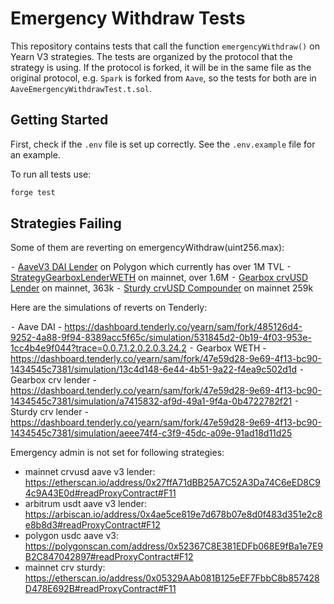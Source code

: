 # Emergency Withdraw Tests

This repository contains tests that call the function `emergencyWithdraw()` on Yearn V3 strategies. The tests are organized by the protocol that the strategy is using. If the protocol is forked, it will be in the same file as the original protocol, e.g. `Spark` is forked from `Aave`, so the tests for both are in `AaveEmergencyWithdrawTest.t.sol`.

## Getting Started

First, check if the `.env` file is set up correctly. See the `.env.example` file for an example.

To run all tests use:

```sh
forge test
```

## Strategies Failing

Some of them are reverting on emergencyWithdraw(uint256.max):

⁃ [AaveV3 DAI Lender](https://polygonscan.com/address/0xf4f9d5697341b4c9b0cc8151413e05a90f7dc24f) on Polygon which currently has over 1M TVL
⁃ [StrategyGearboxLenderWETH](https://etherscan.io/address/0xe92ade9eE76681f96C8BB0b352d5410ca5b35D70) on mainnet, over 1.6M
⁃ [Gearbox crvUSD Lender](https://etherscan.io/address/0xbf2e5BeD692C09aF8B39677e315F36aDF39bD685) on mainnet, 363k
⁃ [Sturdy crvUSD Compounder](https://etherscan.io/address/0x05329AAb081B125eEF7FbbC8b857428D478E692B) on mainnet 259k

Here are the simulations of reverts on Tenderly:

⁃ Aave DAI - https://dashboard.tenderly.co/yearn/sam/fork/485126d4-9252-4a88-9f94-8389acc5f65c/simulation/531845d2-0b19-4f03-953e-1cc4b4e9f044?trace=0.0.7.1.2.0.2.0.3.24.2
⁃ Gearbox WETH - https://dashboard.tenderly.co/yearn/sam/fork/47e59d28-9e69-4f13-bc90-1434545c7381/simulation/13c4d148-6e44-4b51-9a22-f4ea9c502d1d
⁃ Gearbox crv lender - https://dashboard.tenderly.co/yearn/sam/fork/47e59d28-9e69-4f13-bc90-1434545c7381/simulation/a7415832-af9d-49a1-9f4a-0b4722782f21
⁃ Sturdy crv lender - https://dashboard.tenderly.co/yearn/sam/fork/47e59d28-9e69-4f13-bc90-1434545c7381/simulation/aeee74f4-c3f9-45dc-a09e-91ad18d11d25

Emergency admin is not set for following strategies:

- mainnet crvusd aave v3 lender: https://etherscan.io/address/0x27ffA71dBB25A7C52A3Da74C6eED8C94c9A43E0d#readProxyContract#F11
- arbitrum usdt aave v3 lender: https://arbiscan.io/address/0x4ae5ce819e7d678b07e8d0f483d351e2c8e8b8d3#readProxyContract#F12
- polygon usdc aave v3: https://polygonscan.com/address/0x52367C8E381EDFb068E9fBa1e7E9B2C847042897#readProxyContract#F12
- mainnet crv sturdy: https://etherscan.io/address/0x05329AAb081B125eEF7FbbC8b857428D478E692B#readProxyContract#F11
